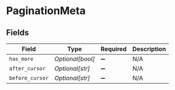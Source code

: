 # PaginationMeta


## Fields

| Field              | Type               | Required           | Description        |
| ------------------ | ------------------ | ------------------ | ------------------ |
| `has_more`         | *Optional[bool]*   | :heavy_minus_sign: | N/A                |
| `after_cursor`     | *Optional[str]*    | :heavy_minus_sign: | N/A                |
| `before_cursor`    | *Optional[str]*    | :heavy_minus_sign: | N/A                |